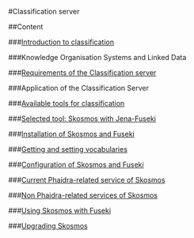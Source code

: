 #Classification server

##Content

###[Introduction to classification](Classification_server/introduction_to_classification.md)

###Knowledge Organisation Systems and Linked Data

###[Requirements of the Classification server](Classification_server/requirements_of_the_classification_server.md)

###Application of the Classification Server

###[Available tools for classification](Classification_server/available_tools_for_classification.md)

###[Selected tool: Skosmos with Jena-Fuseki](Classification_server/selected_tool_skosmos_with_jena-fuseki.md)

###[Installation of Skosmos and Fuseki](Classification_server/installation_of_skosmos_and_fuseki.md)

###[Getting and setting vocabularies](Classification_server/getting_and_setting_vocabularies.md)

###[Configuration of Skosmos and Fuseki](Classification_server/configuration_of_skosmos_and_fuseki.md)

###[Current Phaidra-related service of Skosmos](Classification_server/current_phaidra_related_service_of_skosmos.md)

###[Non Phaidra-related services of Skosmos](Classification_server/non_phaidra-related_services_of_skosmos.md)

###[Using Skosmos with Fuseki](Classification_server/using_skosmos_with_fuseki.md)

###[Upgrading Skosmos](Classification_server/upgrading_skosmos.md)
